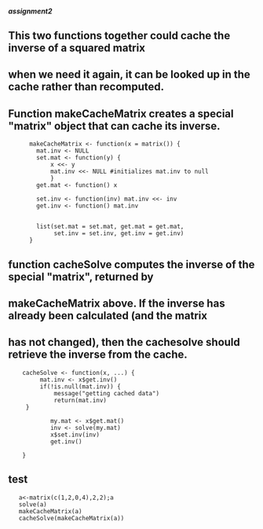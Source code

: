 ##### assignment2
## This two functions together could cache the inverse of a squared matrix
## when we need it again, it can be looked up in the cache rather than recomputed.


## Function makeCacheMatrix creates a special "matrix" object that can cache its inverse.

          makeCacheMatrix <- function(x = matrix()) {
            mat.inv <- NULL 
            set.mat <- function(y) {
                x <<- y
                mat.inv <<- NULL #initializes mat.inv to null
                }
            get.mat <- function() x  
        
            set.inv <- function(inv) mat.inv <<- inv  
            get.inv <- function() mat.inv   
           
            
            list(set.mat = set.mat, get.mat = get.mat, 
                 set.inv = set.inv, get.inv = get.inv)
          }


## function cacheSolve computes the inverse of the special "matrix", returned by
## makeCacheMatrix above. If the inverse has already been calculated (and the matrix
## has not changed), then the cachesolve should retrieve the inverse from the cache.

        cacheSolve <- function(x, ...) {
             mat.inv <- x$get.inv() 
             if(!is.null(mat.inv)) {  
                 message("getting cached data")
                 return(mat.inv) 
         }
            
                my.mat <- x$get.mat() 
                inv <- solve(my.mat)  
                x$set.inv(inv) 
                get.inv()
            
        }

## test
       a<-matrix(c(1,2,0,4),2,2);a
       solve(a)
       makeCacheMatrix(a) 
       cacheSolve(makeCacheMatrix(a))

